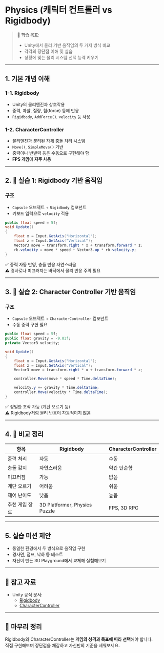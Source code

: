 # Physics (캐릭터 컨트롤러 vs Rigidbody)

> 🎯 **학습 목표**:
> - Unity에서 물리 기반 움직임의 두 가지 방식 비교
> - 각각의 장단점 이해 및 실습
> - 상황에 맞는 물리 시스템 선택 능력 키우기

---

## 1. 기본 개념 이해

### 1-1. Rigidbody
- Unity의 물리엔진과 상호작용
- 중력, 마찰, 질량, 힘(force) 등에 반응
- `Rigidbody`, `AddForce()`, `velocity` 등 사용

### 1-2. CharacterController
- 물리엔진과 분리된 자체 충돌 처리 시스템
- `Move()`, `SimpleMove()` 기반
- 중력이나 반발력 등은 수동으로 구현해야 함
- **FPS 게임에 자주 사용**

---

## 2. 🧪 실습 1: Rigidbody 기반 움직임

### 구조
- `Capsule` 오브젝트 + `Rigidbody` 컴포넌트
- 키보드 입력으로 `velocity` 적용

```csharp
public float speed = 5f;
void Update()
{
    float x = Input.GetAxis("Horizontal");
    float z = Input.GetAxis("Vertical");
    Vector3 move = transform.right * x + transform.forward * z;
    rb.velocity = move * speed + Vector3.up * rb.velocity.y;
}
```

✅ 중력 자동 반영, 충돌 반응 자연스러움  
⚠️ 경사로나 미끄러지는 바닥에서 물리 반응 주의 필요

---

## 3. 🧪 실습 2: Character Controller 기반 움직임

### 구조
- `Capsule` 오브젝트 + `CharacterController` 컴포넌트
- 수동 중력 구현 필요

```csharp
public float speed = 5f;
public float gravity = -9.81f;
private Vector3 velocity;

void Update()
{
    float x = Input.GetAxis("Horizontal");
    float z = Input.GetAxis("Vertical");
    Vector3 move = transform.right * x + transform.forward * z;

    controller.Move(move * speed * Time.deltaTime);

    velocity.y += gravity * Time.deltaTime;
    controller.Move(velocity * Time.deltaTime);
}
```

✅ 정밀한 조작 가능 (계단 오르기 등)  
⚠️ Rigidbody처럼 물리 반응이 자동적이지 않음

---

## 4. 🎯 비교 정리

| 항목 | Rigidbody | CharacterController |
|------|-----------|---------------------|
| 중력 처리 | 자동 | 수동 |
| 충돌 감지 | 자연스러움 | 약간 단순함 |
| 미끄러짐 | 가능 | 없음 |
| 계단 오르기 | 어려움 | 쉬움 |
| 제어 난이도 | 낮음 | 높음 |
| 추천 게임 장르 | 3D Platformer, Physics Puzzle | FPS, 3D RPG |

---

## 5. 실습 미션 제안

- 동일한 환경에서 두 방식으로 움직임 구현
- 경사면, 점프, 낙하 등 테스트
- 자신이 만든 3D Playground에서 교체해 실험해보기

---

## 📌 참고 자료

- Unity 공식 문서:  
  - [Rigidbody](https://docs.unity3d.com/ScriptReference/Rigidbody.html)  
  - [CharacterController](https://docs.unity3d.com/ScriptReference/CharacterController.html)

---

## 💬 마무리 정리

Rigidbody와 CharacterController는 **게임의 성격과 목표에 따라 선택**해야 합니다.  
직접 구현해보며 장단점을 체감하고 자신만의 기준을 세워보세요.

